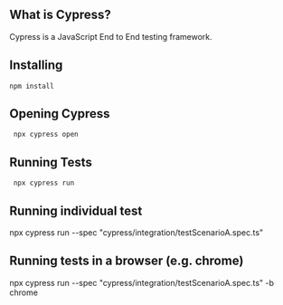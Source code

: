
## What is Cypress?
Cypress is a JavaScript End to End testing framework.

## Installing

    npm install

## Opening Cypress

     npx cypress open

## Running Tests

     npx cypress run 

## Running individual test

   npx cypress run --spec "cypress/integration/testScenarioA.spec.ts"


## Running tests in a browser (e.g. chrome)

   npx cypress run --spec "cypress/integration/testScenarioA.spec.ts" -b chrome
